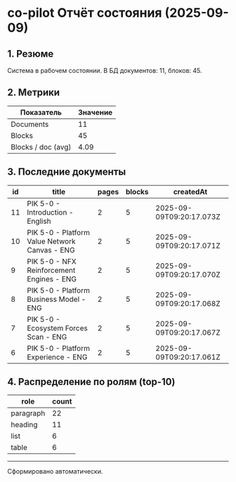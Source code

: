 # co-pilot Отчёт состояния (2025-09-09)

## 1. Резюме

Система в рабочем состоянии. В БД документов: 11, блоков: 45.

## 2. Метрики

| Показатель | Значение |
|-----------|----------|
| Documents | 11 |
| Blocks | 45 |
| Blocks / doc (avg) | 4.09 |

## 3. Последние документы

| id | title | pages | blocks | createdAt |
|----|-------|-------|--------|-----------|
| 11 | PIK 5-0 - Introduction - English | 2 | 5 | 2025-09-09T09:20:17.073Z |
| 10 | PIK 5-0 - Platform Value Network Canvas - ENG | 2 | 5 | 2025-09-09T09:20:17.071Z |
| 9 | PIK 5-0 - NFX Reinforcement Engines - ENG | 2 | 5 | 2025-09-09T09:20:17.070Z |
| 8 | PIK 5-0 - Platform Business Model - ENG | 2 | 5 | 2025-09-09T09:20:17.068Z |
| 7 | PIK 5-0 - Ecosystem Forces Scan - ENG | 2 | 5 | 2025-09-09T09:20:17.067Z |
| 6 | PIK 5-0 - Platform Experience - ENG | 2 | 5 | 2025-09-09T09:20:17.061Z |

## 4. Распределение по ролям (top-10)

| role | count |
|------|-------|
| paragraph | 22 |
| heading | 11 |
| list | 6 |
| table | 6 |

---
Сформировано автоматически.